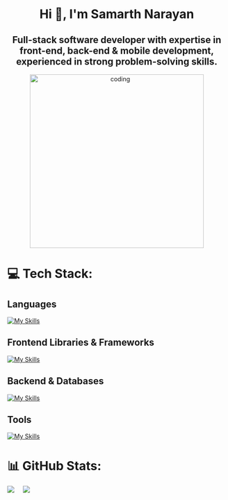 <h1 align="center">Hi 👋, I'm Samarth Narayan</h1>
<h2 align="center">Full-stack software developer with expertise in front-end, back-end & mobile development, experienced in strong problem-solving skills.</h2>
<div align="center" >
  <img width="400" src="https://i.giphy.com/media/v1.Y2lkPTc5MGI3NjExaGxmb3B0NWw2bTN2cG5zdGxzM2ZoOHhqbGQzbGVnaDh0N3BrcW51MyZlcD12MV9pbnRlcm5hbF9naWZfYnlfaWQmY3Q9Zw/f3iwJFOVOwuy7K6FFw/giphy.gif" alt="coding">
</div>

# 💻 Tech Stack:
<h2>Languages</h2>

[![My Skills](https://skillicons.dev/icons?i=java,js,cpp,c,dart,ts)](https://skillicons.dev)

<h2>Frontend Libraries & Frameworks</h2>
  
[![My Skills](https://skillicons.dev/icons?i=html,css,react,vite,tailwind,redux,bootstrap,materialui,next,flutter)](https://skillicons.dev)

<h2>Backend & Databases</h2>
 
[![My Skills](https://skillicons.dev/icons?i=nodejs,express,npm,mongo,mysql,firebase)](https://skillicons.dev)

<h2>Tools</h2>
 
[![My Skills](https://skillicons.dev/icons?i=git,github,postman,vscode)](https://skillicons.dev)


# 📊 GitHub Stats:
<div style="display: flex; align-items: center; gap: 20px;">
  <img src="https://github-readme-stats.vercel.app/api?username=samarth-5&show_icons=true&show=reviews,prs_merged,prs_merged_percentage&theme=midnight-purple" />
  <img src="https://github-readme-stats.vercel.app/api/top-langs/?username=samarth-5&theme=midnight-purple&hide_border=false&include_all_commits=true&count_private=false&layout=compact" />
</div>
